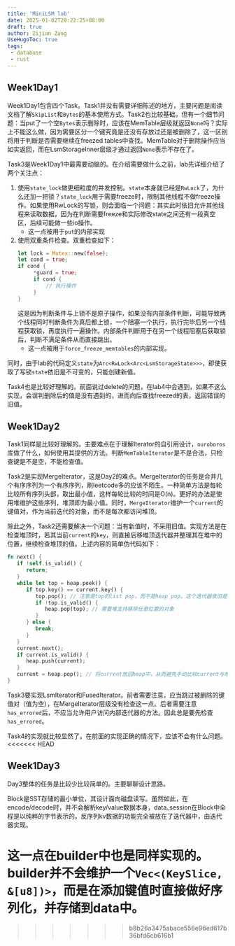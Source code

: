 ```yaml
---
title: 'MiniLSM lab'
date: 2025-01-02T20:22:25+08:00
draft: true
author: Zijian Zang
UseHugoToc: true
tags: 
 - database
 - rust
---
```


<!--more-->

## Week1Day1

Week1Day1包含四个Task。Task1并没有需要详细陈述的地方，主要问题是阅读文档了解`SkipList`和`Bytes`的基本使用方式。Task2也比较基础，但有一个细节问题：当put了一个空`Bytes`表示删除时，应该在MemTable层级就返回`None`吗？实际上不能这么做，因为需要区分一个键究竟是还没有存放过还是被删除了，这一区别将用于判断是否需要继续在freezed tables中查找。MemTable对于删除操作应当如实返回，而在LsmStorageInner层级才通过返回`None`表示不存在了。

Task3是Week1Day1中最需要动脑的。在介绍需要做什么之前，lab先详细介绍了两个关注点：

1. 使用`state_lock`做更细粒度的并发控制。`state`本身就已经是`RwLock`了，为什么还加一把锁？`state_lock`用于需要freeze时，限制其他线程不做freeze操作。如果使用RwLock的写锁，则会面临一个问题：其实此时依旧允许其他线程来读取数据，因为在判断需要freeze和实际修改state之间还有一段真空区，后续可能做一些io操作。
   - 这一点被用于`put`的内部实现
2. 使用双重条件检查。双重检查如下：
   ```rust
   let lock = Mutex::new(false);
   let cond = true;
   if cond {
        *guard = true;
        if cond {
            // 执行操作
        } 
   }
   ```
   这是因为判断条件与上锁不是原子操作，如果没有内部条件判断，可能导致两个线程同时判断条件为真后都上锁，一个阻塞一个执行，执行完毕后另一个线程获取锁，再度执行一遍操作。内部条件判断用于在另一个线程阻塞后获取锁后，判断不满足条件从而直接跳出。
   - 这一点被用于`force_freeze_memtables`的内部实现。

同时，由于lab的代码定义`state`为`Arc<RwLock<Arc<LsmStorageState>>>`，即使获取了写锁`state`依旧是不可变的，只能创建新值。

Task4也是比较好理解的。前面说过delete的问题，在lab4中会遇到，如果不这么实现，会误判删除后的值是没有遇到的，进而向后查找freezed的表，返回错误的旧值。

## Week1Day2

Task1同样是比较好理解的。主要难点在于理解Iterator的自引用设计，`ouroboros`库做了什么，如何使用其提供的方法。判断`MemTableIterator`是不是合法，只检查键是不是空，不能检查值。

Task2是实现MergeIterator，这是Day2的难点。MergeIterator的任务是合并几个有序序列为一个有序序列，刷leetcode多的应该不陌生。一种简单方法是每轮比较所有序列头部，取出最小值，这样每轮比较的时间是O(n)。更好的办法是使用堆维护这些序列，堆顶即为最小值。同时，`MergeIterator`维护一个`current`的键值对，作为当前迭代的对象，而不是每次都访问堆顶。

除此之外，Task2还需要解决一个问题：当有新值时，不采用旧值。实现方法是在检查堆顶时，若其当前`current`的`key`，则直接后移堆顶迭代器并整理其在堆中的位置，继续检查堆顶的值。上述内容的简单伪代码如下：

```rust
fn next() {
   if !self.is_valid() {
      return;
   }
   while let top = heap.peek() {
      if top.key() == current.key() {
         top.pop(); // 注意是top的list pop，而不是heap pop。这个迭代器依旧是需要的。
         if !top.is_valid() {
            heap.pop(top); // 需要堆支持移除任意位置的对象
         }
      } else {
         break;
      }
   }
   current.next();
   if current.is_valid() {
      heap.push(current);
   }
   current = heap.pop(); // 将current放回heap中，从而避免手动比较current与堆顶。此处实现与官方给的实现不同。
}
```

Task3要实现LsmIterator和FusedIterator。前者需要注意，应当跳过被删除的键值对（值为空），在MergeIterator层级没有检查这一点。后者需要注意`has_errored`后，不应当允许用户访问内部迭代器的方法。因此总是要先检查`has_errored`。

Task4的实现就比较显然了。在前面的实现正确的情况下，应该不会有什么问题。
<<<<<<< HEAD

## Week1Day3

Day3整体的任务是比较少比较简单的。主要聊聊设计思路。

Block是SST存储的最小单位，其设计面向磁盘读写。虽然如此，在encode/decode时，并不会解析key/value数据本身，data_session在Block中全程是以纯粹的字节表示的。反序列kv数据的功能完全被放在了迭代器中，由迭代器实现。

这一点在builder中也是同样实现的。builder并不会维护一个`Vec<(KeySlice, &[u8])>`，而是在添加键值时直接做好序列化，并存储到data中。
=======
>>>>>>> b8b26a3475abace556e96ed617b36bfd6cb616b1
